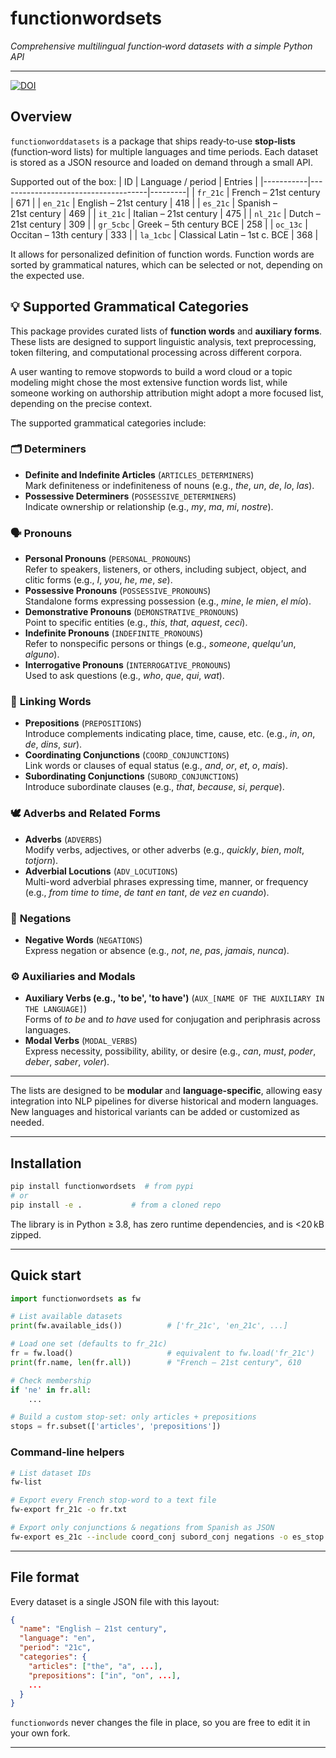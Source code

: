 # functionwordsets

_Comprehensive multilingual function‑word datasets with a simple Python API_

---

[![DOI](https://zenodo.org/badge/1013331042.svg)](https://doi.org/10.5281/zenodo.15811953)


## Overview
`functionworddatasets` is a package that ships ready‑to‑use **stop‑lists** (function‑word lists) for multiple languages and time periods.  Each dataset is stored as a JSON resource and loaded on demand through a small API.

Supported out of the box:
| ID        | Language / period                  | Entries |
|-----------|-------------------------------------|---------|
| `fr_21c`  | French – 21st century               | 671   |
| `en_21c`  | English – 21st century              | 418   |
| `es_21c`  | Spanish – 21st century              | 469   |
| `it_21c`  | Italian – 21st century              | 475   |
| `nl_21c`  | Dutch – 21st century                | 309   |
| `gr_5cbc`  | Greek – 5th century BCE             | 258   |
| `oc_13c`  | Occitan – 13th century              | 333   |
| `la_1cbc` | Classical Latin – 1st c. BCE        | 368   |

It allows for personalized definition of function words. Function words are sorted by grammatical natures, which can be selected or not, depending on the expected use. 



## 💡 Supported Grammatical Categories

This package provides curated lists of **function words** and **auxiliary forms**. These lists are designed to support linguistic analysis, text preprocessing, token filtering, and computational processing across different corpora.

A user wanting to remove stopwords to build a word cloud or a topic modeling might chose the most extensive function words list, while someone working on authorship attribution might adopt a more focused list, depending on the precise context.

The supported grammatical categories include:

### 🗂️ **Determiners**
- **Definite and Indefinite Articles** (`ARTICLES_DETERMINERS`)  
  Mark definiteness or indefiniteness of nouns (e.g., *the*, *un*, *de*, *lo*, *las*).
- **Possessive Determiners** (`POSSESSIVE_DETERMINERS`)  
  Indicate ownership or relationship (e.g., *my*, *ma*, *mi*, *nostre*).

### 🗣️ **Pronouns**
- **Personal Pronouns** (`PERSONAL_PRONOUNS`)  
  Refer to speakers, listeners, or others, including subject, object, and clitic forms (e.g., *I*, *you*, *he*, *me*, *se*).
- **Possessive Pronouns** (`POSSESSIVE_PRONOUNS`)  
  Standalone forms expressing possession (e.g., *mine*, *le mien*, *el mío*).
- **Demonstrative Pronouns** (`DEMONSTRATIVE_PRONOUNS`)  
  Point to specific entities (e.g., *this*, *that*, *aquest*, *ceci*).
- **Indefinite Pronouns** (`INDEFINITE_PRONOUNS`)  
  Refer to nonspecific persons or things (e.g., *someone*, *quelqu'un*, *alguno*).
- **Interrogative Pronouns** (`INTERROGATIVE_PRONOUNS`)  
  Used to ask questions (e.g., *who*, *que*, *qui*, *wat*).

### 🔗 **Linking Words**
- **Prepositions** (`PREPOSITIONS`)  
  Introduce complements indicating place, time, cause, etc. (e.g., *in*, *on*, *de*, *dins*, *sur*).
- **Coordinating Conjunctions** (`COORD_CONJUNCTIONS`)  
  Link words or clauses of equal status (e.g., *and*, *or*, *et*, *o*, *mais*).
- **Subordinating Conjunctions** (`SUBORD_CONJUNCTIONS`)  
  Introduce subordinate clauses (e.g., *that*, *because*, *si*, *perque*).

### 🕊️ **Adverbs and Related Forms**
- **Adverbs** (`ADVERBS`)  
  Modify verbs, adjectives, or other adverbs (e.g., *quickly*, *bien*, *molt*, *totjorn*).
- **Adverbial Locutions** (`ADV_LOCUTIONS`)  
  Multi-word adverbial phrases expressing time, manner, or frequency (e.g., *from time to time*, *de tant en tant*, *de vez en cuando*).

### 🚫 **Negations**
- **Negative Words** (`NEGATIONS`)  
  Express negation or absence (e.g., *not*, *ne*, *pas*, *jamais*, *nunca*).

### ⚙️ **Auxiliaries and Modals**
- **Auxiliary Verbs (e.g., 'to be', 'to have')** (`AUX_[NAME OF THE AUXILIARY IN THE LANGUAGE]`)  
  Forms of *to be* and *to have* used for conjugation and periphrasis across languages.
- **Modal Verbs** (`MODAL_VERBS`)  
  Express necessity, possibility, ability, or desire (e.g., *can*, *must*, *poder*, *deber*, *saber*, *voler*).

---

The lists are designed to be **modular** and **language-specific**, allowing easy integration into NLP pipelines for diverse historical and modern languages. New languages and historical variants can be added or customized as needed.


---

## Installation
```bash
pip install functionwordsets  # from pypi
# or
pip install -e .           # from a cloned repo
```

The library is in Python ≥ 3.8, has zero runtime dependencies, and is <20 kB zipped.

---

## Quick start
```python
import functionwordsets as fw

# List available datasets
print(fw.available_ids())          # ['fr_21c', 'en_21c', ...]

# Load one set (defaults to fr_21c)
fr = fw.load()                     # equivalent to fw.load('fr_21c')
print(fr.name, len(fr.all))        # "French – 21st century", 610

# Check membership
if 'ne' in fr.all:
    ...

# Build a custom stop‑set: only articles + prepositions
stops = fr.subset(['articles', 'prepositions'])
```

### Command‑line helpers
```bash
# List dataset IDs
fw-list

# Export every French stop‑word to a text file
fw-export fr_21c -o fr.txt

# Export only conjunctions & negations from Spanish as JSON
fw-export es_21c --include coord_conj subord_conj negations -o es_stop.json
```

---

## File format
Every dataset is a single JSON file with this layout:
```json
{
  "name": "English – 21st century",
  "language": "en",
  "period": "21c",
  "categories": {
    "articles": ["the", "a", ...],
    "prepositions": ["in", "on", ...],
    ...
  }
}
```
`functionwords` never changes the file in place, so you are free to edit it in your own fork.

---
